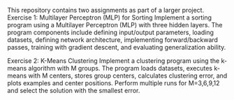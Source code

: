 This repository contains two assignments as part of a larger project.
Exercise 1: Multilayer Perceptron (MLP) for Sorting
Implement a sorting program using a Multilayer Perceptron (MLP) with three hidden layers. The program components include defining input/output parameters, loading datasets, defining network architecture, implementing forward/backward passes, training with gradient descent, and evaluating generalization ability.

Exercise 2: K-Means Clustering
Implement a clustering program using the k-means algorithm with M groups. The program loads datasets, executes k-means with M centers, stores group centers, calculates clustering error, and plots examples and center positions. Perform multiple runs for M=3,6,9,12 and select the solution with the smallest error.